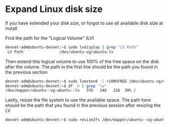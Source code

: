 # Expand Linux disk size

If you have extended your disk size, or forgot to use all available disk size at install

Find the path for the "Logical Volume" (LV)

```bash
devnet-adm@ubuntu-devnet:~$ sudo lvdisplay | grep "LV Path"
 LV Path                /dev/ubuntu-vg/ubuntu-lv
```

Then extend this logical volume to use 100% of the free space on the disk after the volume. The path in the first line should be the path you found in the previous section

```bash
devnet-adm@ubuntu-devnet:~$ sudo lvextend -l +100%FREE /dev/ubuntu-vg/ubuntu-lv
devnet-adm@ubuntu-devnet:~$ df -h | grep "lv"
/dev/mapper/ubuntu--vg-ubuntu--lv   37G   14G   22G  39% /
```

Lastly, resize the file system to use the available space. The path here should be the path that you found in the previous session after resizing the LV

```bash
devnet-adm@ubuntu-devnet:~$ sudo resize2fs /dev/mapper/ubuntu--vg-ubuntu--lv
```
